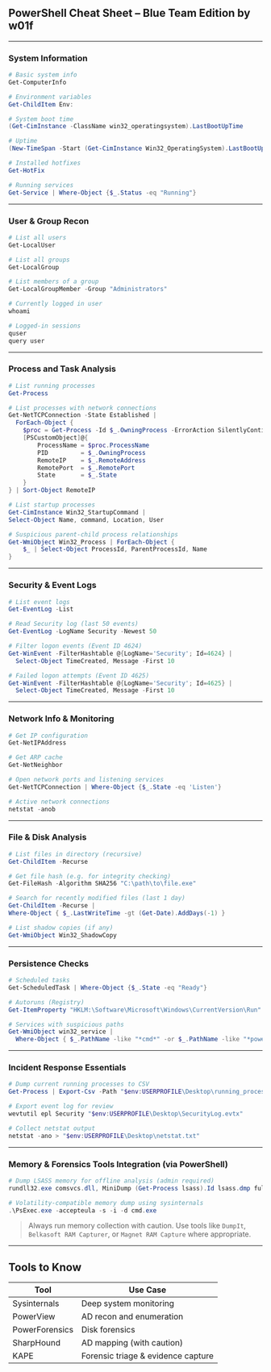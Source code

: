 ## PowerShell Cheat Sheet – **Blue Team Edition** by w01f

---

### **System Information**

```powershell
# Basic system info
Get-ComputerInfo

# Environment variables
Get-ChildItem Env:

# System boot time
(Get-CimInstance -ClassName win32_operatingsystem).LastBootUpTime

# Uptime
(New-TimeSpan -Start (Get-CimInstance Win32_OperatingSystem).LastBootUpTime).ToString()

# Installed hotfixes
Get-HotFix

# Running services
Get-Service | Where-Object {$_.Status -eq "Running"}
```

---

### **User & Group Recon**

```powershell
# List all users
Get-LocalUser

# List all groups
Get-LocalGroup

# List members of a group
Get-LocalGroupMember -Group "Administrators"

# Currently logged in user
whoami

# Logged-in sessions
quser
query user
```

---

### **Process and Task Analysis**

```powershell
# List running processes
Get-Process

# List processes with network connections
Get-NetTCPConnection -State Established | 
  ForEach-Object {
    $proc = Get-Process -Id $_.OwningProcess -ErrorAction SilentlyContinue
    [PSCustomObject]@{
        ProcessName = $proc.ProcessName
        PID         = $_.OwningProcess
        RemoteIP    = $_.RemoteAddress
        RemotePort  = $_.RemotePort
        State       = $_.State
    }
} | Sort-Object RemoteIP

# List startup processes
Get-CimInstance Win32_StartupCommand | 
Select-Object Name, command, Location, User

# Suspicious parent-child process relationships
Get-WmiObject Win32_Process | ForEach-Object {
    $_ | Select-Object ProcessId, ParentProcessId, Name
}
```

---

### **Security & Event Logs**

```powershell
# List event logs
Get-EventLog -List

# Read Security log (last 50 events)
Get-EventLog -LogName Security -Newest 50

# Filter logon events (Event ID 4624)
Get-WinEvent -FilterHashtable @{LogName='Security'; Id=4624} | 
  Select-Object TimeCreated, Message -First 10

# Failed logon attempts (Event ID 4625)
Get-WinEvent -FilterHashtable @{LogName='Security'; Id=4625} |
  Select-Object TimeCreated, Message -First 10
```

---

### **Network Info & Monitoring**

```powershell
# Get IP configuration
Get-NetIPAddress

# Get ARP cache
Get-NetNeighbor

# Open network ports and listening services
Get-NetTCPConnection | Where-Object {$_.State -eq 'Listen'}

# Active network connections
netstat -anob
```

---

### **File & Disk Analysis**

```powershell
# List files in directory (recursive)
Get-ChildItem -Recurse

# Get file hash (e.g. for integrity checking)
Get-FileHash -Algorithm SHA256 "C:\path\to\file.exe"

# Search for recently modified files (last 1 day)
Get-ChildItem -Recurse | 
Where-Object { $_.LastWriteTime -gt (Get-Date).AddDays(-1) }

# List shadow copies (if any)
Get-WmiObject Win32_ShadowCopy
```

---

### **Persistence Checks**

```powershell
# Scheduled tasks
Get-ScheduledTask | Where-Object {$_.State -eq "Ready"}

# Autoruns (Registry)
Get-ItemProperty "HKLM:\Software\Microsoft\Windows\CurrentVersion\Run"

# Services with suspicious paths
Get-WmiObject win32_service | 
  Where-Object { $_.PathName -like "*cmd*" -or $_.PathName -like "*powershell*" }
```

---

### **Incident Response Essentials**

```powershell
# Dump current running processes to CSV
Get-Process | Export-Csv -Path "$env:USERPROFILE\Desktop\running_processes.csv" -NoTypeInformation

# Export event log for review
wevtutil epl Security "$env:USERPROFILE\Desktop\SecurityLog.evtx"

# Collect netstat output
netstat -ano > "$env:USERPROFILE\Desktop\netstat.txt"
```

---

###  **Memory & Forensics Tools Integration (via PowerShell)**

```powershell
# Dump LSASS memory for offline analysis (admin required)
rundll32.exe comsvcs.dll, MiniDump (Get-Process lsass).Id lsass.dmp full

# Volatility-compatible memory dump using sysinternals
.\PsExec.exe -accepteula -s -i -d cmd.exe
```

> Always run memory collection with caution. Use tools like `DumpIt`, `Belkasoft RAM Capturer`, or `Magnet RAM Capture` where appropriate.

---

## Tools to Know

| Tool            | Use Case                           |
|-----------------|------------------------------------|
| Sysinternals    | Deep system monitoring             |
| PowerView       | AD recon and enumeration           |
| PowerForensics  | Disk forensics                     |
| SharpHound      | AD mapping (with caution)          |
| KAPE            | Forensic triage & evidence capture |
